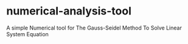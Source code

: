 # numerical-analysis-tool
A simple Numerical tool for The Gauss-Seidel Method To Solve Linear System Equation
